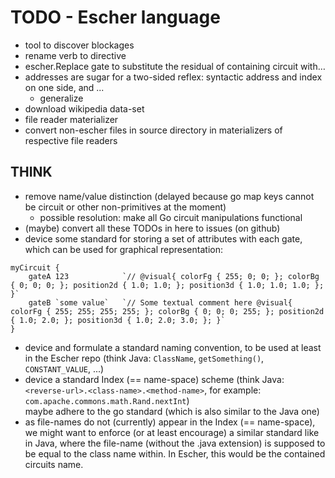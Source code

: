 # TODO - Escher language

* tool to discover blockages
* rename verb to directive
* escher.Replace gate to substitute the residual of containing circuit with…
* addresses are sugar for a two-sided reflex:
  syntactic address and index on one side, and ...
	* generalize
* download wikipedia data-set
* file reader materializer
* convert non-escher files in source directory in materializers of respective file readers

## THINK

* remove name/value distinction (delayed because go map keys cannot be circuit or other non-primitives at the moment)
	* possible resolution: make all Go circuit manipulations functional
* (maybe) convert all these TODOs in here to issues (on github)
* device some standard for storing a set of attributes with each gate,
  which can be used for graphical representation:
```escher
myCircuit {
	gateA 123            `// @visual{ colorFg { 255; 0; 0; }; colorBg { 0; 0; 0; }; position2d { 1.0; 1.0; }; position3d { 1.0; 1.0; 1.0; }; }`
	gateB `some value`   `// Some textual comment here @visual{ colorFg { 255; 255; 255; 255; }; colorBg { 0; 0; 0; 255; }; position2d { 1.0; 2.0; }; position3d { 1.0; 2.0; 3.0; }; }`
}
```
* device and formulate a standard naming convention,
  to be used at least in the Escher repo
  (think Java: `ClassName`, `getSomething()`, `CONSTANT_VALUE`, ...)
* device a standard Index (== name-space) scheme
  (think Java: `<reverse-url>.<class-name>.<method-name>`,
  for example: `com.apache.commons.math.Rand.nextInt`)  
  maybe adhere to the go standard (which is also similar to the Java one)
* as file-names do not (currently) appear in the Index (== name-space),
  we might want to enforce (or at least encourage) a similar standard like in Java,
  where the file-name (without the .java extension)
  is supposed to be equal to the class name within.
  In Escher, this would be the contained circuits name.
